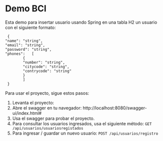 # Demo BCI

Esta demo para insertar usuario usando Spring en una tabla H2 un usuario con el siguiente formato:

     { 
    "name": "string", 
    "email": "string", 
    "password": "string", 
    "phones": 	[
		    { 
		    "number": "string", 
		    "citycode": "string", 
		    "contrycode": "string" 
		    }
      		] 
     }

Para usar el proyecto, sigue estos pasos:
1.  Levanta el proyecto:
2.  Abre el swagger en tu navegador:
	http://localhost:8080/swagger-ui/index.html#
3.  Usa el swagger para probar el proyecto.
4.  Para consultar los usuarios ingresados, usa el siguiente método: `GET /api/usuarios/usuariosregistados`
5. Para ingresar / guardar un nuevo usuario: `POST /api/usuarios/registro`
